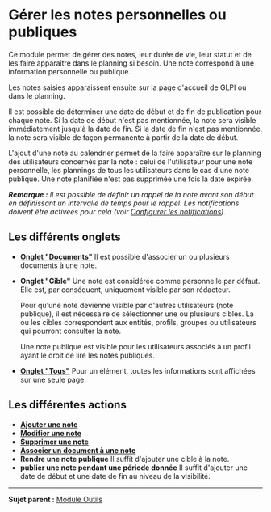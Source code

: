 Gérer les notes personnelles ou publiques
=========================================

Ce module permet de gérer des notes, leur durée de vie, leur statut et de les faire apparaître dans le planning si besoin. Une note correspond à une information personnelle ou publique.

Les notes saisies apparaissent ensuite sur la page d'accueil de GLPI ou dans le planning.

Il est possible de déterminer une date de début et de fin de publication pour chaque note. 
Si la date de début n'est pas mentionnée, la note sera visible immédiatement jusqu'à la date de fin. 
Si la date de fin n'est pas mentionnée, la note sera visible de façon permanente à partir de la date de début.

L'ajout d'une note au calendrier permet de la faire apparaître sur le planning des utilisateurs concernés par la note : celui de l'utilisateur pour une note personnelle, les plannings de tous les utilisateurs dans
le cas d'une note publique. Une note planifiée n'est pas supprimée une fois la date expirée.

***Remarque :** Il est possible de définir un rappel de la note avant son début en définissant un intervalle de temps pour le rappel. Les notifications doivent être activées pour cela (voir [Configurer les notifications](08_Module_Configuration/04_Notifications/01_Configurer_les_notifications.md "Les notifications se configurent depuis le menu Configuration > Notifications ;")).*


Les différents onglets
----------------------

-   **[Onglet "Documents"](Les_différents_onglets/Onglet_Documents.md)**
    Il est possible d'associer un ou plusieurs documents à une note.


-   **Onglet "Cible"**
    Une note est considérée comme personnelle par défaut. Elle est, par conséquent, uniquement visible par son rédacteur.

    Pour qu'une note devienne visible par d'autres utilisateurs (note publique), il est nécessaire de sélectionner une ou plusieurs cibles. La ou les cibles correspondent aux entités, profils, groupes ou utilisateurs qui pourront consulter la note.

    Une note publique est visible pour les utilisateurs associés à un profil ayant le droit de lire les notes publiques.

-   **[Onglet "Tous"](Les_différents_onglets/Onglet_Tous.md)**
     Pour un élément, toutes les informations sont affichées sur une seule page.


Les différentes actions
-----------------------
-   **[Ajouter une note](Les_différentes_actions/Créer_un_nouvel_objet.md)**
-   **[Modifier une note](Les_différentes_actions/Modifier_un_objet.md)**
-   **[Supprimer une note](Les_différentes_actions/Supprimer_un_objet.md)**
-   **[Associer un document à une note](Les_différentes_actions/Lier_un_document_à_un_objet.md)**
-   **Rendre une note publique**
    Il suffit d'ajouter une cible à la note.
-   **publier une note pendant une période donnée**
    Il suffit d'ajouter une date de début et une date de fin au niveau de la visibilité.

-----------
**Sujet parent :** [Module Outils](06_Module_Outils/01_Module_Outils.md "Le module Outils permet aux utilisateurs de gérer les notes, la base de connaissance, les réservations ainsi que de générer des rapports")